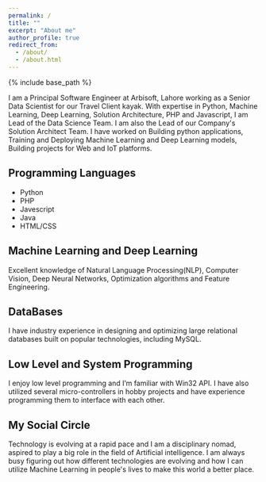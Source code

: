 ```yaml
---
permalink: /
title: ""
excerpt: "About me"
author_profile: true
redirect_from: 
  - /about/
  - /about.html
---
```


{% include base_path %}

I am a Principal Software Engineer at Arbisoft, Lahore working as a Senior Data Scientist for our Travel Client kayak. With expertise
in Python, Machine Learning, Deep Learning, Solution Architecture, PHP and Javascript, I am Lead of the Data Science Team. I am also the Lead
of our Company's Solution Architect Team. I have worked on Building python applications, Training and Deploying Machine Learning and Deep Learning
models, Building projects for Web and IoT platforms.

## Programming Languages
 - Python
 - PHP
 - Javescript
 - Java
 - HTML/CSS
 
## Machine Learning and Deep Learning
Excellent knowledge of Natural Language Processing(NLP), Computer Vision, Deep Neural Networks, Optimization algorithms and Feature
Engineering.

## DataBases
I have industry experience in designing and optimizing large relational databases built on popular technologies, including MySQL.

## Low Level and System Programming
I enjoy low level programming and I’m familiar with Win32 API.
I have also utilized several micro-controllers in hobby projects and have experience programming them to interface with each other.

## My Social Circle
Technology is evolving at a rapid pace and I am a disciplinary nomad, aspired to play a big role in the field of Artificial intelligence.
I am always busy figuring out how different technologies are evolving and how I can utilize Machine Learning in people's lives to make
this world a better place. 